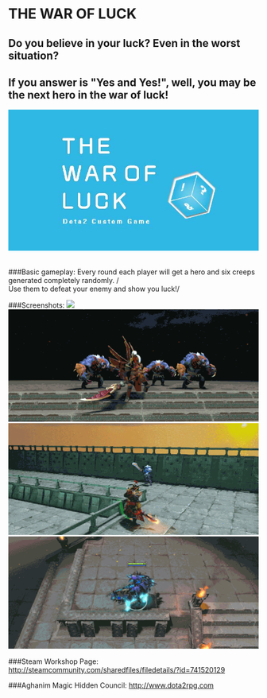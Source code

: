 THE WAR OF LUCK 
========
Do you believe in your luck? Even in the worst situation?</br>
-------
If you answer is "Yes and Yes!", well, you may be the next hero in the war of luck!</br>
-------
![](https://github.com/Greg000/the-War-of-Luck/raw/master/GIFS/COVER.jpg)
</br>
</br>

###Basic gameplay:
Every round each player will get a hero and six creeps generated completely randomly. /<br>
Use them to defeat your enemy and show you luck!/<br>



###Screenshots:
![](https://github.com/Greg000/the-War-of-Luck/raw/master/GIFS/bingnv1.gif)
![](https://github.com/Greg000/the-War-of-Luck/raw/master/GIFS/juntuan1.gif)
![](https://github.com/Greg000/the-War-of-Luck/raw/master/GIFS/huomao1.gif)
![](https://github.com/Greg000/the-War-of-Luck/raw/master/GIFS/dark_form1.gif)

###Steam Workshop Page:
http://steamcommunity.com/sharedfiles/filedetails/?id=741520129 </br>

###Aghanim Magic Hidden Council:
http://www.dota2rpg.com</br>
